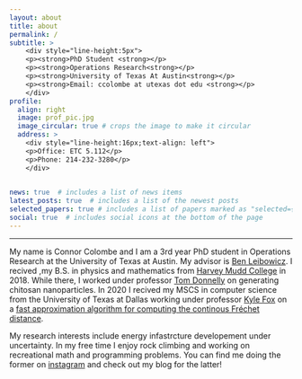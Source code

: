 ```yaml
---
layout: about
title: about
permalink: /
subtitle: >
    <div style="line-height:5px">
    <p><strong>PhD Student <strong></p>
    <p><strong>Operations Research<strong></p>
    <p><strong>University of Texas At Austin<strong></p>
    <p><strong>Email: ccolombe at utexas dot edu <strong></p>
    </div>
profile:
  align: right
  image: prof_pic.jpg
  image_circular: true # crops the image to make it circular
  address: >
    <div style="line-height:16px;text-align: left">
    <p>Office: ETC 5.112</p>
    <p>Phone: 214-232-3280</p>
    </div>
  

news: true  # includes a list of news items
latest_posts: true  # includes a list of the newest posts
selected_papers: true # includes a list of papers marked as "selected={true}"
social: true  # includes social icons at the bottom of the page
---
```

<hr>

My name is Connor Colombe and I am a 3rd year PhD student in Operations Research at the University of Texas at Austin. My advisor is [Ben Leibowicz](https://sites.utexas.edu/leibowicz/). I recived ,my B.S. in physics and mathematics from [Harvey Mudd College](https://www.hmc.edu/) in 2018. While there, I worked under professor [Tom Donnelly](https://www.hmc.edu/about/news/experts/tom-donnelly/) on generating chitosan nanoparticles. In 2020 I recived my MSCS in computer science from the University of Texas at Dallas working under professor [Kyle Fox](https://cs.utdallas.edu/people/faculty/fox-kyle/) on a [fast approximation algorithm for computing the continous Fréchet distance](https://arxiv.org/abs/2007.07994).

 My research interests include energy infastrcture developement under uncertainty. In my free time I enjoy rock climbing and working on recreational math and programming problems. You can find me doing the former on [instagram](https://www.instagram.com/connorcolombe/) and check out my blog for the latter!



